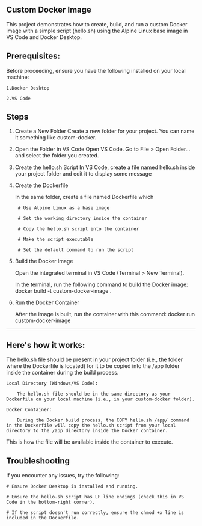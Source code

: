 Custom Docker Image
-------------------
This project demonstrates how to 
	create, 
	build, and
	run a custom Docker image with a simple script (hello.sh) 
  using the Alpine Linux base image in VS Code and Docker Desktop.

Prerequisites:
-------------------
  Before proceeding, ensure you have the following installed on your local machine:

	1.Docker Desktop

	2.VS Code
	
Steps
-------------------
1. Create a New Folder
	Create a new folder for your project. You can name it something like custom-docker.

2. Open the Folder in VS Code
	Open VS Code.
	Go to File > Open Folder... and select the folder you created.
3. Create the hello.sh Script
	In VS Code, create a file named hello.sh inside your project folder and edit it to display some message 

4. Create the Dockerfile

	In the same folder, create a file named Dockerfile which 


		# Use Alpine Linux as a base image

		# Set the working directory inside the container

		# Copy the hello.sh script into the container

		# Make the script executable

		# Set the default command to run the script

5. Build the Docker Image

	Open the integrated terminal in VS Code (Terminal > New Terminal).

	In the terminal, run the following command to build the Docker image:
		docker build -t custom-docker-image .
	

6. Run the Docker Container

	After the image is built, run the container with this command:
		docker run custom-docker-image
--------------------------------------------------------


Here's how it works:
--------------------------------------------------------
The hello.sh file should be present in your project folder (i.e., the folder where the Dockerfile is located) for it to be copied into the /app folder inside the container during the build process.

	Local Directory (Windows/VS Code):

		The hello.sh file should be in the same directory as your Dockerfile on your local machine (i.e., in your custom-docker folder).

	Docker Container:

		During the Docker build process, the COPY hello.sh /app/ command in the Dockerfile will copy the hello.sh script from your local directory to the /app directory inside the Docker container.

This is how the file will be available inside the container to execute.

Troubleshooting
-------------------
If you encounter any issues, try the following:

	# Ensure Docker Desktop is installed and running.
	
	# Ensure the hello.sh script has LF line endings (check this in VS Code in the bottom-right corner).
	
	# If the script doesn't run correctly, ensure the chmod +x line is included in the Dockerfile.
